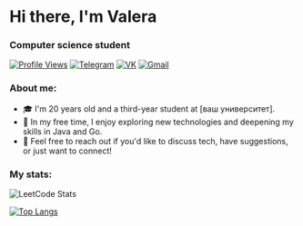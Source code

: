 # Hi there, I'm Valera
### Computer science student

[![Profile Views](https://komarev.com/ghpvc/?username=OmNomDomZ&color=brightgreen)](https://github.com/OmNomDomZ)
[![Telegram](https://img.shields.io/badge/-Telegram-2CA5E0?style=flat&logo=telegram&logoColor=white)](https://t.me/omnomdom)
[![VK](https://img.shields.io/badge/-VK-blue?style=flat&logo=vk)](https://vk.com/omnomdomz)
[![Gmail](https://img.shields.io/badge/-Gmail-D14836?style=flat&logo=gmail&logoColor=white)](mailto:v.rabetskii@gmail.com)

### About me:
- 🎓 I'm 20 years old and a third-year student at [ваш университет].
- 🚀 In my free time, I enjoy exploring new technologies and deepening my skills in Java and Go.
- 💌 Feel free to reach out if you'd like to discuss tech, have suggestions, or just want to connect!

### My stats:
![LeetCode Stats](https://leetcard.jacoblin.cool/vrabetskii?theme=dark)


[![Top Langs](https://github-readme-stats.vercel.app/api/top-langs/?username=OmNomDomZ&layout=compact&theme=tokyonight)](https://github.com/OmNomDomZ)
